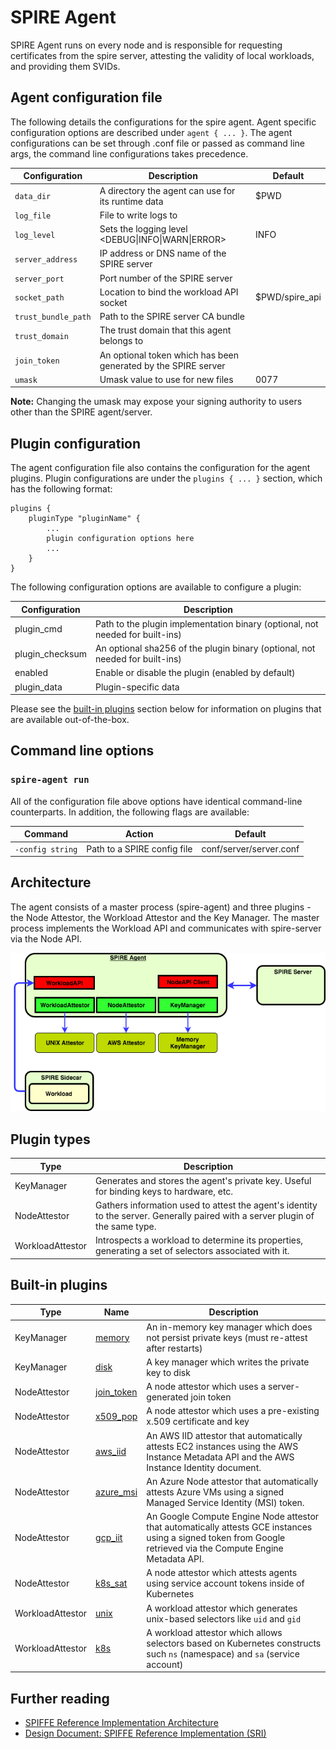 # SPIRE Agent

SPIRE Agent runs on every node and is responsible for requesting certificates from the spire server,
attesting the validity of local workloads, and providing them SVIDs.

## Agent configuration file

The following details the configurations for the spire agent. Agent specific configuration options are described under `agent { ... }`. The agent configurations can be set through .conf file or passed as command line args, the command line configurations takes precedence.

| Configuration      | Description                                                      | Default             |
| ------------------ | --------------------------------------------------------------- | -------------------- |
| `data_dir`          | A directory the agent can use for its runtime data             | $PWD                 |
| `log_file`          | File to write logs to                                          |                      |
| `log_level`         | Sets the logging level \<DEBUG\|INFO\|WARN\|ERROR\>            | INFO                 |
| `server_address`    | IP address or DNS name of the SPIRE server                     |                      |
| `server_port`       | Port number of the SPIRE server                                |                      |
| `socket_path`       | Location to bind the workload API socket                       | $PWD/spire_api       |
| `trust_bundle_path` | Path to the SPIRE server CA bundle                             |                      |
| `trust_domain`      | The trust domain that this agent belongs to                    |                      |
| `join_token`        | An optional token which has been generated by the SPIRE server |                      |
| `umask`           | Umask value to use for new files                                 | 0077                 |

**Note:** Changing the umask may expose your signing authority to users other than the SPIRE
agent/server.

## Plugin configuration

The agent configuration file also contains the configuration for the agent plugins.
Plugin configurations are under the `plugins { ... }` section, which has the following format:

```hcl
plugins {
    pluginType "pluginName" {
        ...
        plugin configuration options here
        ...
    }
}
```

The following configuration options are available to configure a plugin:

| Configuration   | Description                              |
| --------------- | ---------------------------------------- |
| plugin_cmd      | Path to the plugin implementation binary (optional, not needed for built-ins) |
| plugin_checksum | An optional sha256 of the plugin binary  (optional, not needed for built-ins) |
| enabled         | Enable or disable the plugin (enabled by default)            |
| plugin_data     | Plugin-specific data                     |

Please see the [built-in plugins](#built-in-plugins) section below for information on plugins that are available out-of-the-box.

## Command line options

### `spire-agent run`

All of the configuration file above options have identical command-line counterparts. In addition,
the following flags are available:

| Command          | Action                      | Default                 |
| ---------------- | --------------------------- | ----------------------- |
| `-config string` | Path to a SPIRE config file | conf/server/server.conf |

## Architecture

The agent consists of a master process (spire-agent) and three plugins - the Node Attestor, the
Workload Attestor and the Key Manager. The master process implements the Workload API and
communicates with spire-server via the Node API.

![spire agent architecture](images/SPIRE_agent.png)

## Plugin types

| Type             | Description |
| ---------------- | ----------- |
| KeyManager       | Generates and stores the agent's private key. Useful for binding keys to hardware, etc. |
| NodeAttestor     | Gathers information used to attest the agent's identity to the server. Generally paired with a server plugin of the same type. |
| WorkloadAttestor | Introspects a workload to determine its properties, generating a set of selectors associated with it. |

## Built-in plugins

| Type             | Name | Description |
| ---------------- | ---- | ----------- |
| KeyManager       | [memory](/doc/plugin_agent_keymanager_memory.md) | An in-memory key manager which does not persist private keys (must re-attest after restarts) |
| KeyManager       | [disk](/doc/plugin_agent_keymanager_disk.md) | A key manager which writes the private key to disk |
| NodeAttestor     | [join_token](/doc/plugin_agent_nodeattestor_jointoken.md) | A node attestor which uses a server-generated join token |
| NodeAttestor     | [x509_pop](/doc/plugin_agent_nodeattestor_x509pop.md) | A node attestor which uses a pre-existing x.509 certificate and key |
| NodeAttestor     | [aws_iid](/doc/plugin_agent_nodeattestor_aws_iid.md) | An AWS IID attestor that automatically attests EC2 instances using the AWS Instance Metadata API and the AWS Instance Identity document. |
| NodeAttestor     | [azure_msi](/doc/plugin_agent_nodeattestor_azure_msi.md) | An Azure Node attestor that automatically attests Azure VMs using a signed Managed Service Identity (MSI) token. |
| NodeAttestor     | [gcp_iit](/doc/plugin_agent_nodeattestor_gcp_iit.md) | An Google Compute Engine Node attestor that automatically attests GCE instances using a signed token from Google retrieved via the Compute Engine Metadata API. |
| NodeAttestor     | [k8s_sat](/doc/plugin_agent_nodeattestor_k8s_sat.md) | A node attestor which attests agents using service account tokens inside of Kubernetes |
| WorkloadAttestor | [unix](/doc/plugin_agent_workloadattestor_unix.md) | A workload attestor which generates unix-based selectors like `uid` and `gid` |
| WorkloadAttestor | [k8s](/doc/plugin_agent_workloadattestor_k8s.md) | A workload attestor which allows selectors based on Kubernetes constructs such `ns` (namespace) and `sa` (service account)|

## Further reading

* [SPIFFE Reference Implementation Architecture](https://docs.google.com/document/d/1nV8ZbYEATycdFhgjTB619pwIvamzOjU6l0SyBGbzbo4/edit#)
* [Design Document: SPIFFE Reference Implementation (SRI)](https://docs.google.com/document/d/1RZnBfj8I5xs8Yi_BPEKBRp0K3UnIJYTDg_31rfTt4j8/edit#)
